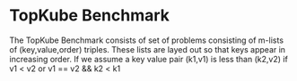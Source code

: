 # TopKube Benchmark

The TopKube Benchmark consists of set of problems consisting of
m-lists of (key,value,order) triples. These lists are layed out so
that keys appear in increasing order. If we assume a key value pair
(k1,v1) is less than (k2,v2) if v1 < v2 or v1 == v2 && k2 < k1
